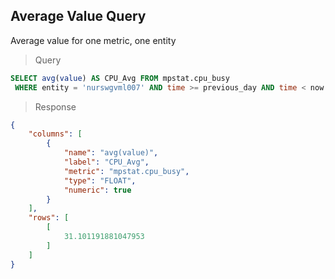 ## Average Value Query

Average value for one metric, one entity

> Query

```sql
SELECT avg(value) AS CPU_Avg FROM mpstat.cpu_busy 
 WHERE entity = 'nurswgvml007' AND time >= previous_day AND time < now
```

> Response

```json
{
    "columns": [
        {
            "name": "avg(value)",
            "label": "CPU_Avg",
            "metric": "mpstat.cpu_busy",
            "type": "FLOAT",
            "numeric": true
        }
    ],
    "rows": [
        [
            31.101191881047953
        ]
    ]
}
```
